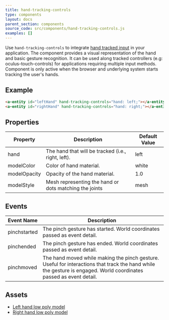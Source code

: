 ```yaml
---
title: hand-tracking-controls
type: components
layout: docs
parent_section: components
source_code: src/components/hand-tracking-controls.js
examples: []
---
```


[webxrhandinput]: https://immersive-web.github.io/webxr-hand-input/

Use `hand-tracking-controls` to integrate [hand tracked input][webxrhandinput] in your application. The component provides a visual representation of the hand and basic gesture recognition. It can be used along tracked controllers (e.g: oculus-touch-controls) for applications requiring multiple input methods. Component is only active when the browser and underlying system starts tracking the user's hands.

## Example

```html
<a-entity id="leftHand" hand-tracking-controls="hand: left;"></a-entity>
<a-entity id="rightHand" hand-tracking-controls="hand: right;"></a-entity>
```

## Properties

| Property       | Description                                                                            | Default Value |
|----------------|----------------------------------------------------------------------------------------|---------------|
| hand                 | The hand that will be tracked (i.e., right, left). | left                 |
| modelColor          | Color of hand material.                                                                | white         |
| modelOpacity         | Opacity of the hand material.                                   | 1.0          |
| modelStyle           | Mesh representing the hand or dots matching the joints        | mesh

## Events

| Event Name    | Description                                                    |
| ----------    | -----------                                                    |
| pinchstarted  | The pinch gesture has started. World coordinates passed as event detail.                                 |
| pinchended    | The pinch gesture has ended. World coordinates passed as event detail.                                    |
| pinchmoved    | The hand moved while making the pinch gesture. Useful for interactions that track the hand while the gesture is engaged. World coordinates passed as event detail.                  |

## Assets

- [Left hand low poly model](https://cdn.aframe.io/controllers/oculus-hands/unity/left.glb)
- [Right hand low poly model](https://cdn.aframe.io/controllers/oculus-hands/unity/right.glb)

